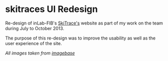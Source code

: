 skitraces UI Redesign
===

Re-design of inLab-FIB's [SkiTrace's](http://www.skitraces.com) website as part of my work on the team during July to October 2013.  

The purpose of this re-design was to improve the usability as well as the user experience of the site.  

*All images taken from [imagebase](http://www.imagebase.net/)*
